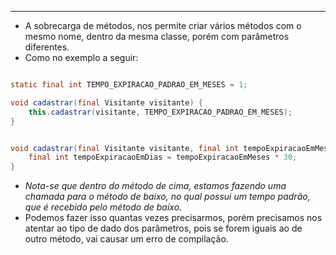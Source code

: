 ___
- A sobrecarga de métodos, nos permite criar vários métodos com o mesmo nome, dentro da mesma classe, porém com parâmetros diferentes.
- Como no exemplo a seguir:
```java

static final int TEMPO_EXPIRACAO_PADRAO_EM_MESES = 1;

void cadastrar(final Visitante visitante) {
	this.cadastrar(visitante, TEMPO_EXPIRACAO_PADRAO_EM_MESES);
}


void cadastrar(final Visitante visitante, final int tempoExpiracaoEmMeses) {
	final int tempoExpiracaoEmDias = tempoExpiracaoEmMeses * 30;
}
```
- *Nota-se que dentro do método de cima, estamos fazendo uma chamada para o método de baixo, no qual possui um tempo padrão, que é recebido pelo método de baixo.*
- Podemos fazer isso quantas vezes precisarmos, porém precisamos nos atentar ao tipo de dado dos parâmetros, pois se forem iguais ao de outro método, vai causar um erro de compilação.